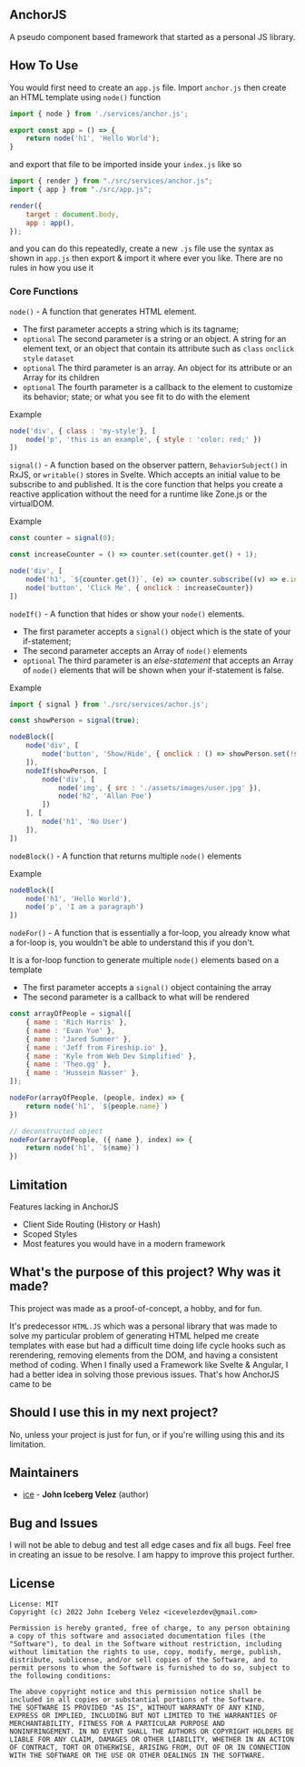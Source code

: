 ## AnchorJS

A pseudo component based framework that started as a personal JS library.

## How To Use

You would first need to create an ```app.js``` file. Import ```anchor.js``` then create an HTML template using ```node()``` function

```js
import { node } from './services/anchor.js';

export const app = () => {
    return node('h1', 'Hello World');
} 
```

and export that file to be imported inside your ```index.js``` like so

```js
import { render } from "./src/services/anchor.js";
import { app } from "./src/app.js";

render({
    target : document.body,
    app : app(),
});
```

and you can do this repeatedly, create a new ```.js``` file use the syntax as shown in ```app.js``` then export & import it where ever you like. There are no rules in how you use it

### Core Functions

```node()``` - A function that generates HTML element. 
*   The first parameter accepts a string which is its tagname; 
*   ```optional``` The second parameter is a string or an object. A string for an element text, or an object that contain its attribute such as ```class``` ```onclick``` ```style``` ```dataset``` 
*   ```optional``` The third parameter is an array. An object for its attribute or an Array for its children
* ```optional``` The fourth parameter is a callback to the element to customize its behavior; state; or what you see fit to do with the element 

Example
```js 
node('div', { class : 'my-style'}, [
    node('p', 'this is an example', { style : 'color: red;' })
])
```

```signal()``` - A function based on the observer pattern, ```BehaviorSubject()``` in RxJS, or ```writable()``` stores in Svelte. Which accepts an initial value to be subscribe to and published. It is the core function that helps you create a reactive application without the need for a runtime like Zone.js or the virtualDOM.

Example
```js
const counter = signal(0);

const increaseCounter = () => counter.set(counter.get() + 1);

node('div', [
    node('h1', `${counter.get()}`, (e) => counter.subscribe((v) => e.innerText = `${e}`)),
    node('button', 'Click Me', { onclick : increaseCounter})
])
```

```nodeIf()``` - A function that hides or show your ```node()``` elements. 
*   The first parameter accepts a ```signal()``` object which is the state of your if-statement; 
*   The second parameter accepts an Array of ```node()``` elements
*   ```optional``` The third parameter is an *else-statement* that accepts an Array of ```node()``` elements that will be shown when your if-statement is false.

Example
```js
import { signal } from './src/services/achor.js';

const showPerson = signal(true);

nodeBlock([
    node('div', [
        node('button', 'Show/Hide', { onclick : () => showPerson.set(!showPerson.get()) })
    ]),
    nodeIf(showPerson, [
        node('div', [
            node('img', { src : './assets/images/user.jpg' }),
            node('h2', 'Allan Poe')
        ])
    ], [
        node('h1', 'No User')
    ]),
])
```

```nodeBlock()``` - A function that returns multiple ```node()``` elements

Example
```js
nodeBlock([
    node('h1', 'Hello World'),
    node('p', 'I am a paragraph')
])
```

```nodeFor()``` - A function that is essentially a for-loop, you already know what a for-loop is, you wouldn't be able to understand this if you don't. 

It is a for-loop function to generate multiple ```node()``` elements based on a template

* The first parameter accepts a ```signal()``` object containing the array  
* The second parameter is a callback to what will be rendered

```js
const arrayOfPeople = signal([
    { name : 'Rich Harris' },
    { name : 'Evan Yue' },
    { name : 'Jared Sumner' },
    { name : 'Jeff from Fireship.io' },
    { name : 'Kyle from Web Dev Simplified' },
    { name : 'Theo.gg' },
    { name : 'Hussein Nasser' },
]);

nodeFor(arrayOfPeople, (people, index) => {
    return node('h1', `${people.name}`)
})

// deconstructed object 
nodeFor(arrayOfPeople, ({ name }, index) => {
    return node('h1', `${name}`)
})
```

## Limitation 

Features lacking in AnchorJS

*   Client Side Routing (History or Hash) 
*   Scoped Styles
*   Most features you would have in a modern framework

## What's the purpose of this project? Why was it made?

This project was made as a proof-of-concept, a hobby, and for fun. 

It's predecessor ```HTML.JS``` which was a personal library that was made to solve my particular problem of generating HTML helped me create templates with ease but had a difficult time doing life cycle hooks such as rerendering, removing elements from the DOM, and having a consistent method of coding. When I finally used a Framework like Svelte & Angular, I had a better idea in solving those previous issues. That's how AnchorJS came to be 

## Should I use this in my next project? 

No, unless your project is just for fun, or if you're willing using this and its limitation.

## Maintainers

- [ice](mailto:icevelezdev@gmail.com) - **John Iceberg Velez** (author)

## Bug and Issues

I will not be able to debug and test all edge cases and fix all bugs. Feel free in creating an issue to be resolve. I am happy to improve this project further.

## License

```text
License: MIT 
Copyright (c) 2022 John Iceberg Velez <icevelezdev@gmail.com>

Permission is hereby granted, free of charge, to any person obtaining
a copy of this software and associated documentation files (the
"Software"), to deal in the Software without restriction, including
without limitation the rights to use, copy, modify, merge, publish,
distribute, sublicense, and/or sell copies of the Software, and to
permit persons to whom the Software is furnished to do so, subject to
the following conditions:

The above copyright notice and this permission notice shall be
included in all copies or substantial portions of the Software.
THE SOFTWARE IS PROVIDED "AS IS", WITHOUT WARRANTY OF ANY KIND,
EXPRESS OR IMPLIED, INCLUDING BUT NOT LIMITED TO THE WARRANTIES OF
MERCHANTABILITY, FITNESS FOR A PARTICULAR PURPOSE AND
NONINFRINGEMENT. IN NO EVENT SHALL THE AUTHORS OR COPYRIGHT HOLDERS BE
LIABLE FOR ANY CLAIM, DAMAGES OR OTHER LIABILITY, WHETHER IN AN ACTION
OF CONTRACT, TORT OR OTHERWISE, ARISING FROM, OUT OF OR IN CONNECTION
WITH THE SOFTWARE OR THE USE OR OTHER DEALINGS IN THE SOFTWARE.
```